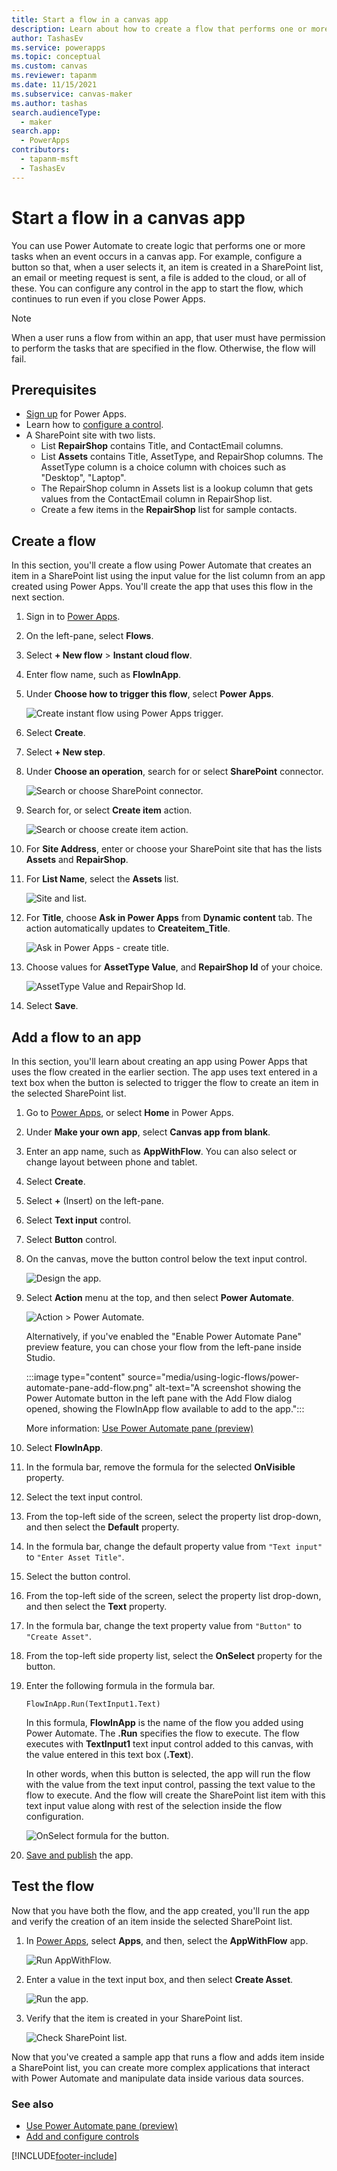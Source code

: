```yaml
---
title: Start a flow in a canvas app
description: Learn about how to create a flow that performs one or more tasks after an event, such as a user selecting a button, occurs in a canvas app.
author: TashasEv
ms.service: powerapps
ms.topic: conceptual
ms.custom: canvas
ms.reviewer: tapanm
ms.date: 11/15/2021
ms.subservice: canvas-maker
ms.author: tashas
search.audienceType: 
  - maker
search.app: 
  - PowerApps
contributors:
  - tapanm-msft
  - TashasEv
---
```

# Start a flow in a canvas app

You can use Power Automate to create logic that performs one or more tasks when an event occurs in a canvas app. For example, configure a button so that, when a user selects it, an item is created in a SharePoint list, an email or meeting request is sent, a file is added to the cloud, or all of these. You can configure any control in the app to start the flow, which continues to run even if you close Power Apps.

> [!NOTE]
> When a user runs a flow from within an app, that user must have permission to perform the tasks that are specified in the flow. Otherwise, the flow will fail.

## Prerequisites

- [Sign up](../signup-for-powerapps.md) for Power Apps.
- Learn how to [configure a control](add-configure-controls.md).
- A SharePoint site with two lists.
    - List **RepairShop** contains Title, and ContactEmail columns. 
    - List **Assets** contains Title, AssetType, and RepairShop columns. The AssetType column is a choice column with choices such as "Desktop", "Laptop".
    - The RepairShop column in Assets list is a lookup column that gets values from the ContactEmail column in RepairShop list.
    - Create a few items in the **RepairShop** list for sample contacts.

## Create a flow

In this section, you'll create a flow using Power Automate that creates an item in a SharePoint list using the input value for the list column from an app created using Power Apps. You'll create the app that uses this flow in the next section.

1. Sign in to [Power Apps](https://make.powerapps.com).

1. On the left-pane, select **Flows**.

1. Select **+ New flow** > **Instant cloud flow**.

1. Enter flow name, such as **FlowInApp**.

1. Under **Choose how to trigger this flow**, select **Power Apps**.

    ![Create instant flow using Power Apps trigger.](./media/using-logic-flows/ceate-instant-flow.png "Create instant flow using Power Apps trigger")

1. Select **Create**.

1. Select **+ New step**.

1. Under **Choose an operation**, search for or select **SharePoint** connector.

    ![Search or choose SharePoint connector.](./media/using-logic-flows/choose-sharepoint-connector.png "Search or choose SharePoint connector")

1. Search for, or select **Create item** action.

    ![Search or choose create item action.](./media/using-logic-flows/sharepoint-create-item-action.png "Search or choose create item action")

1. For **Site Address**, enter or choose your SharePoint site that has the lists **Assets** and **RepairShop**.

1. For **List Name**, select the **Assets** list.

    ![Site and list.](./media/using-logic-flows/site-and-list.png "Site and list")

1. For **Title**, choose **Ask in Power Apps** from **Dynamic content** tab. The action automatically updates to **Createitem_Title**.

    ![Ask in Power Apps - create title.](./media/using-logic-flows/ask-in-powerapps-create-title.png "Ask in Power Apps - create title")

1. Choose values for **AssetType Value**, and **RepairShop Id** of your choice.

    ![AssetType Value and RepairShop Id.](./media/using-logic-flows/assettype-repairshopid.png "AssetType Value and RepairShop Id")

1. Select **Save**.

## Add a flow to an app

In this section, you'll learn about creating an app using Power Apps that uses the flow created in the earlier section. The app uses text entered in a text box when the button is selected to trigger the flow to create an item in the selected SharePoint list.

1. Go to [Power Apps](https://make.powerapps.com), or select **Home** in Power Apps.

1. Under **Make your own app**, select **Canvas app from blank**.

1. Enter an app name, such as **AppWithFlow**. You can also select or change layout between phone and tablet.

1. Select **Create**.

1. Select **+** (Insert) on the left-pane.

1. Select **Text input** control.

1. Select **Button** control.

1. On the canvas, move the button control below the text input control.

    ![Design the app.](./media/using-logic-flows/assettype-repairshopid.png "Design the app")

1. Select **Action** menu at the top, and then select **Power Automate**.

    ![Action > Power Automate.](./media/using-logic-flows/action-power-automate.png "Action > Power Automate")

    Alternatively, if you've enabled the "Enable Power Automate Pane" preview feature, you can chose your flow from the left-pane inside Studio.
    
    :::image type="content" source="media/using-logic-flows/power-automate-pane-add-flow.png" alt-text="A screenshot showing the Power Automate button in the left pane with the Add Flow dialog opened, showing the FlowInApp flow available to add to the app.":::

   More information: [Use Power Automate pane (preview)](working-with-flows.md)

1. Select **FlowInApp**.

1. In the formula bar, remove the formula for the selected **OnVisible** property.

1. Select the text input control.

1. From the top-left side of the screen, select the property list drop-down, and then select the **Default** property.

1. In the formula bar, change the default property value from `"Text input"` to `"Enter Asset Title"`.

1. Select the button control.

1. From the top-left side of the screen, select the property list drop-down, and then select the **Text** property.

1. In the formula bar, change the text property value from `"Button"` to `"Create Asset"`.

1. From the top-left side property list, select the **OnSelect** property for the button.

1. Enter the following formula in the formula bar.

    ```powerapps-dot
    FlowInApp.Run(TextInput1.Text)
    ```

    In this formula, **FlowInApp** is the name of the flow you added using Power Automate. The **.Run** specifies the flow to execute. The flow executes with **TextInput1** text input control added to this canvas, with the value entered in this text box (**.Text**). 

    In other words, when this button is selected, the app will run the flow with the value from the text input control, passing the text value to the flow to execute. And the flow will create the SharePoint list item with this text input value along with rest of the selection inside the flow configuration.

    ![OnSelect formula for the button.](./media/using-logic-flows/onselect-button.png "OnSelect formula for the button")


1. [Save and publish](save-publish-app.md) the app.

## Test the flow

Now that you have both the flow, and the app created, you'll run the app and verify the creation of an item inside the selected SharePoint list.

1. In [Power Apps](https://make.powerapps.com), select **Apps**, and then, select the **AppWithFlow** app.

    ![Run AppWithFlow.](./media/using-logic-flows/run-app-with-flow.png "Run AppWithFlow")

1. Enter a value in the text input box, and then select **Create Asset**.

    ![Run the app.](./media/using-logic-flows/run-app.png "Run the app")

1. Verify that the item is created in your SharePoint list.

    ![Check SharePoint list.](./media/using-logic-flows/check-sharepoint-list.png "Check SharePoint list")

Now that you've created a sample app that runs a flow and adds item inside a SharePoint list, you can create more complex applications that interact with Power Automate and manipulate data inside various data sources.

### See also

- [Use Power Automate pane (preview)](working-with-flows.md)
- [Add and configure controls](add-configure-controls.md)

[!INCLUDE[footer-include](../../includes/footer-banner.md)]

 

